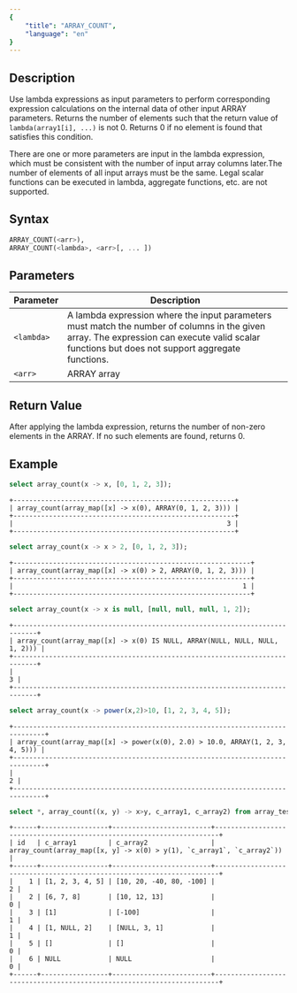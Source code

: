 ```yaml
---
{
    "title": "ARRAY_COUNT",
    "language": "en"
}
---
```


## Description

Use lambda expressions as input parameters to perform corresponding expression calculations on the internal data of other input ARRAY parameters. 
Returns the number of elements such that the return value of `lambda(array1[i], ...)` is not 0. Returns 0 if no element is found that satisfies this condition.

There are one or more parameters are input in the lambda expression, which must be consistent with the number of input array columns later.The number of elements of all input arrays must be the same. Legal scalar functions can be executed in lambda, aggregate functions, etc. are not supported.

## Syntax

```sql
ARRAY_COUNT(<arr>),
ARRAY_COUNT(<lambda>, <arr>[, ... ])
```

## Parameters

| Parameter | Description | 
| --- | --- |
| `<lambda>` | A lambda expression where the input parameters must match the number of columns in the given array. The expression can execute valid scalar functions but does not support aggregate functions. |
| `<arr>` | ARRAY array |

## Return Value

After applying the lambda expression, returns the number of non-zero elements in the ARRAY. If no such elements are found, returns 0.

## Example

```sql
select array_count(x -> x, [0, 1, 2, 3]);
```

```text
+--------------------------------------------------------+
| array_count(array_map([x] -> x(0), ARRAY(0, 1, 2, 3))) |
+--------------------------------------------------------+
|                                                      3 |
+--------------------------------------------------------+
```

```sql
select array_count(x -> x > 2, [0, 1, 2, 3]);
```

```text
+------------------------------------------------------------+
| array_count(array_map([x] -> x(0) > 2, ARRAY(0, 1, 2, 3))) |
+------------------------------------------------------------+
|                                                          1 |
+------------------------------------------------------------+
```

```sql
select array_count(x -> x is null, [null, null, null, 1, 2]);
```

```text
+----------------------------------------------------------------------------+
| array_count(array_map([x] -> x(0) IS NULL, ARRAY(NULL, NULL, NULL, 1, 2))) |
+----------------------------------------------------------------------------+
|                                                                          3 |
+----------------------------------------------------------------------------+
```

```sql
select array_count(x -> power(x,2)>10, [1, 2, 3, 4, 5]);
```

```text
+------------------------------------------------------------------------------+
| array_count(array_map([x] -> power(x(0), 2.0) > 10.0, ARRAY(1, 2, 3, 4, 5))) |
+------------------------------------------------------------------------------+
|                                                                            2 |
+------------------------------------------------------------------------------+
```

```sql
select *, array_count((x, y) -> x>y, c_array1, c_array2) from array_test;
```

```text
+------+-----------------+-------------------------+-----------------------------------------------------------------------+
| id   | c_array1        | c_array2                | array_count(array_map([x, y] -> x(0) > y(1), `c_array1`, `c_array2`)) |
+------+-----------------+-------------------------+-----------------------------------------------------------------------+
|    1 | [1, 2, 3, 4, 5] | [10, 20, -40, 80, -100] |                                                                     2 |
|    2 | [6, 7, 8]       | [10, 12, 13]            |                                                                     0 |
|    3 | [1]             | [-100]                  |                                                                     1 |
|    4 | [1, NULL, 2]    | [NULL, 3, 1]            |                                                                     1 |
|    5 | []              | []                      |                                                                     0 |
|    6 | NULL            | NULL                    |                                                                     0 |
+------+-----------------+-------------------------+-----------------------------------------------------------------------+
```

